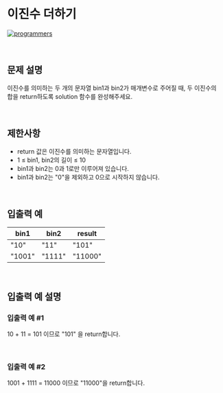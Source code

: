 # 이진수 더하기

[![programmers](https://user-images.githubusercontent.com/69426184/209522553-bab40080-50ba-4743-86a3-f6198bff3974.png)](https://school.programmers.co.kr/learn/courses/30/lessons/120885)

<br/>

## 문제 설명

이진수를 의미하는 두 개의 문자열 bin1과 bin2가 매개변수로 주어질 때, 두 이진수의 합을 return하도록 solution 함수를 완성해주세요.

<br/>

## 제한사항

-   return 값은 이진수를 의미하는 문자열입니다.
-   1 ≤ bin1, bin2의 길이 ≤ 10
-   bin1과 bin2는 0과 1로만 이루어져 있습니다.
-   bin1과 bin2는 "0"을 제외하고 0으로 시작하지 않습니다.

<br/>

## 입출력 예

| bin1   | bin2   | result  |
| ------ | ------ | ------- |
| "10"   | "11"   | "101"   |
| "1001" | "1111" | "11000" |

<br/>

## 입출력 예 설명

### 입출력 예 #1

10 + 11 = 101 이므로 "101" 을 return합니다.

<br/>

### 입출력 예 #2

1001 + 1111 = 11000 이므로 "11000"을 return합니다.
